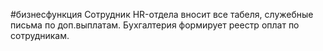 #бизнесфункция 
Сотрудник HR-отдела вносит все табеля, служебные письма по доп.выплатам. Бухгалтерия формирует реестр оплат по сотрудникам.